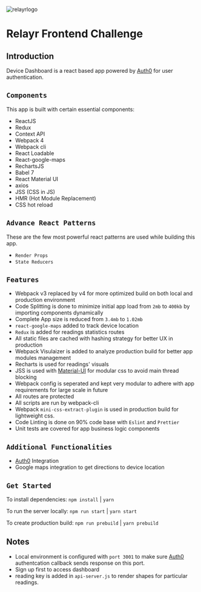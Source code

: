 ![relayrlogo](https://relayr.io/en/wp-content/uploads/sites/5/2014/03/relayr_logo_400px-1-1-1.png)

# Relayr Frontend Challenge

## Introduction

Device Dashboard is a react based app powered by [Auth0](https://auth0.com/) for user authentication.

## `Components`

This app is built with certain essential components:

 * ReactJS
 * Redux
 * Context API
 * Webpack 4 
 * Webpack cli
 * React Loadable
 * React-google-maps
 * RechartsJS
 * Babel 7
 * React Material UI
 * axios
 * JSS (CSS in JS)
 * HMR (Hot Module Replacement)
 * CSS hot reload

## `Advance React Patterns`

These are the few most powerful react patterns are used while building this app.
 * `Render Props`
 * `State Reducers`


## `Features`

 * Webpack v3 replaced by v4 for more optimized build on both local and production environment
 * Code Splitting is done to minimize initial app load from `2mb` to `400kb` by importing components dynamically
 * Complete App size is reduced from `3.4mb` to `1.02mb`
 * `react-google-maps` added to track device location
 * `Redux` is added for readings statistics routes
 * All static files are cached with hashing strategy for better UX in production
 * Webpack Visulaizer is added to analyze production build for better app modules management
 * Recharts is used for readings' visuals
 * JSS is used with [Material-UI](https://github.com/mui-org/material-ui) for modular css to avoid main thread blocking
 * Webpack config is seperated and kept very modular to adhere with app requirements for large scale in future
 * All routes are protected
 * All scripts are run by webpack-cli
 * Webpack `mini-css-extract-plugin` is used in production build for lightweight css.
 * Code Linting is done on 90% code base with `Eslint` and `Prettier`
 * Unit tests are covered for app business logic components

## `Additional Functionalities`

 * [Auth0](https://auth0.com/) Integration
 * Google maps integration to get directions to device location

## `Get Started`

To install dependencies: ```npm install``` | ```yarn```

To run the server locally: ```npm run start``` | ```yarn start```

To create production build: ```npm run prebuild``` | ```yarn prebuild```

## Notes
* Local environment is configured with `port 3001` to make sure [Auth0](https://auth0.com/) authentcation callback sends response on this port.
* Sign up first to access dashboard
* reading key is added in `api-server.js` to render shapes for particular readings.
